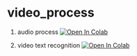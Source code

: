 # video_process

1. audio process [![Open In Colab](https://colab.research.google.com/assets/colab-badge.svg)](https://colab.research.google.com/github/aray4702/video_process/blob/main/notebooks/audio.ipynb)

2. video text recognition [![Open In Colab](https://colab.research.google.com/assets/colab-badge.svg)](https://colab.research.google.com/github/aray4702/video_process/blob/main/notebooks/ocr.ipynb)